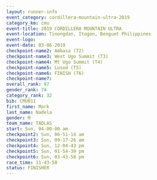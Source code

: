 ```yaml
---
layout: runner-info 
event_category: cordillera-mountain-ultra-2019 
category_km: cmu 
event-title: 2019 CORDILLERA MOUNTAIN ULTRA 
event-location: Tinongdan, Itogon, Benguet Philippines 
event-logo: 
event-date: 03-06-2019 
checkpoint-name2: Ambasa (T2) 
checkpoint-name3: West Ugo Summit (T3) 
checkpoint-name4: Mt Ugo Summit (T4) 
checkpoint-name5: Lusod (T5) 
checkpoint-name6: FINISH (T6) 
checkpoint-name7: 
overall_rank: 97
gender_rank: 74
category_rank: 32
bib: CMU011
first_name: Mark
last_name: Nadela
gender: M
team_name: TADLAS
start: Sun, 04-00-00 am
checkpoint2: Sun, 06-51-14 am
checkpoint3: Sun, 09-17-26 am
checkpoint4: Sun, 12-04-43 pm
checkpoint5: Sun, 01-54-39 pm
checkpoint6: Sun, 03-43-58 pm
race_time: 11-43-58
status: FINISHER
---
```


